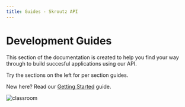 ```yaml
---
title: Guides - Skroutz API
---
```


<div class="guides">
  <h1>Development Guides</h1>

  <p>
  This section of the documentation is created to help you find your way
  through to build succesful applications using our API.
  </p>

  <p>
  Try the sections on the left for per section guides.
  </p>

  <p>
  New here? Read our <a href="<%= relative_path_to('/guides/getting-started') %>">Getting Started</a> guide.
  </p>

  <img class="classroom" src="<%= relative_path_to('/assets/images/classroom.png') %>" alt="classroom">
</div>

